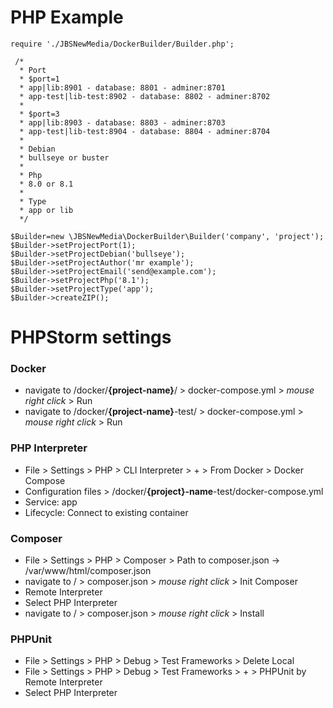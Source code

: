 # PHP Example

```
require './JBSNewMedia/DockerBuilder/Builder.php';

 /* 
  * Port
  * $port=1
  * app|lib:8901 - database: 8801 - adminer:8701
  * app-test|lib-test:8902 - database: 8802 - adminer:8702
  *
  * $port=3
  * app|lib:8903 - database: 8803 - adminer:8703
  * app-test|lib-test:8904 - database: 8804 - adminer:8704
  * 
  * Debian
  * bullseye or buster
  *
  * Php
  * 8.0 or 8.1
  *
  * Type
  * app or lib
  */

$Builder=new \JBSNewMedia\DockerBuilder\Builder('company', 'project');
$Builder->setProjectPort(1);
$Builder->setProjectDebian('bullseye');
$Builder->setProjectAuthor('mr example');
$Builder->setProjectEmail('send@example.com');
$Builder->setProjectPhp('8.1');
$Builder->setProjectType('app');
$Builder->createZIP();
```

# PHPStorm settings

### Docker
- navigate to /docker/**{project-name}**/ > docker-compose.yml > *mouse right click* > Run
- navigate to /docker/**{project-name}**-test/ > docker-compose.yml > *mouse right click* > Run

### PHP Interpreter
- File > Settings > PHP > CLI Interpreter > + > From Docker > Docker Compose
- Configuration files > /docker/**{project}-name**-test/docker-compose.yml
- Service: app
- Lifecycle: Connect to existing container

### Composer
- File > Settings > PHP > Composer > Path to composer.json -> /var/www/html/composer.json
- navigate to / > composer.json > *mouse right click* > Init Composer
- Remote Interpreter
- Select PHP Interpreter
- navigate to / > composer.json > *mouse right click* > Install

### PHPUnit
- File > Settings > PHP > Debug > Test Frameworks > Delete Local
- File > Settings > PHP > Debug > Test Frameworks > + > PHPUnit by Remote Interpreter
- Select PHP Interpreter



